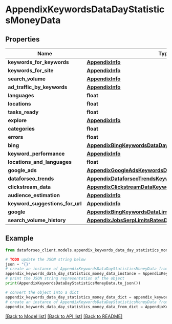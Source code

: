 # AppendixKeywordsDataDayStatisticsMoneyData


## Properties

Name | Type | Description | Notes
------------ | ------------- | ------------- | -------------
**keywords_for_keywords** | [**AppendixInfo**](AppendixInfo.md) |  | [optional] 
**keywords_for_site** | [**AppendixInfo**](AppendixInfo.md) |  | [optional] 
**search_volume** | [**AppendixInfo**](AppendixInfo.md) |  | [optional] 
**ad_traffic_by_keywords** | [**AppendixInfo**](AppendixInfo.md) |  | [optional] 
**languages** | **float** |  | [optional] 
**locations** | **float** |  | [optional] 
**tasks_ready** | **float** |  | [optional] 
**explore** | [**AppendixInfo**](AppendixInfo.md) |  | [optional] 
**categories** | **float** |  | [optional] 
**errors** | **float** |  | [optional] 
**bing** | [**AppendixBingKeywordsDataDayStatisticsDataInfo**](AppendixBingKeywordsDataDayStatisticsDataInfo.md) |  | [optional] 
**keyword_performance** | [**AppendixInfo**](AppendixInfo.md) |  | [optional] 
**locations_and_languages** | **float** |  | [optional] 
**google_ads** | [**AppendixGoogleAdsKeywordsDataLimitsRatesDataInfo**](AppendixGoogleAdsKeywordsDataLimitsRatesDataInfo.md) |  | [optional] 
**dataforseo_trends** | [**AppendixDataforseoTrendsKeywordsDataLimitsRatesDataInfo**](AppendixDataforseoTrendsKeywordsDataLimitsRatesDataInfo.md) |  | [optional] 
**clickstream_data** | [**AppendixClickstreamDataKeywordsDataLimitsRatesDataInfo**](AppendixClickstreamDataKeywordsDataLimitsRatesDataInfo.md) |  | [optional] 
**audience_estimation** | [**AppendixInfo**](AppendixInfo.md) |  | [optional] 
**keyword_suggestions_for_url** | [**AppendixInfo**](AppendixInfo.md) |  | [optional] 
**google** | [**AppendixBingKeywordsDataLimitsRatesDataInfo**](AppendixBingKeywordsDataLimitsRatesDataInfo.md) |  | [optional] 
**search_volume_history** | [**AppendixJobsSerpLimitsRatesDataInfo**](AppendixJobsSerpLimitsRatesDataInfo.md) |  | [optional] 

## Example

```python
from dataforseo_client.models.appendix_keywords_data_day_statistics_money_data import AppendixKeywordsDataDayStatisticsMoneyData

# TODO update the JSON string below
json = "{}"
# create an instance of AppendixKeywordsDataDayStatisticsMoneyData from a JSON string
appendix_keywords_data_day_statistics_money_data_instance = AppendixKeywordsDataDayStatisticsMoneyData.from_json(json)
# print the JSON string representation of the object
print(AppendixKeywordsDataDayStatisticsMoneyData.to_json())

# convert the object into a dict
appendix_keywords_data_day_statistics_money_data_dict = appendix_keywords_data_day_statistics_money_data_instance.to_dict()
# create an instance of AppendixKeywordsDataDayStatisticsMoneyData from a dict
appendix_keywords_data_day_statistics_money_data_from_dict = AppendixKeywordsDataDayStatisticsMoneyData.from_dict(appendix_keywords_data_day_statistics_money_data_dict)
```
[[Back to Model list]](../README.md#documentation-for-models) [[Back to API list]](../README.md#documentation-for-api-endpoints) [[Back to README]](../README.md)


